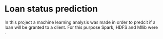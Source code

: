 # Loan status prediction
In this project a machine learning analysis was made in order to predcit if a loan will be granted to a client. For this purpose Spark, HDFS and Mllib were . 

